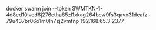 docker swarm join --token SWMTKN-1-4d8ed10lved6j276ctha65zl1xkag264bcw9fs3qavx31deafz-79u437br06o1m0lh7zj2vmfnp 192.168.65.3:2377